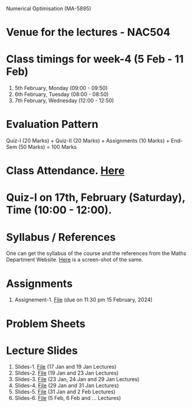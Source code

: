 Numerical Optimisation (MA-5895)
# Venue for the lectures - NAC504
# Class timings for week-4 (5 Feb - 11 Feb)
1. 5th February, Monday (09:00 - 09:50)
2. 6th February, Tuesday (08:00 - 08:50)
3. 7th February, Wednesday (12:00 - 12:50)

# Evaluation Pattern 
Quiz-I (20 Marks) + Quiz-II (20 Marks) + Assignments (10 Marks) + End-Sem (50 Marks) = 100 Marks

# Class Attendance. [Here](https://docs.google.com/spreadsheets/d/1DpNrckNJ3z8MhdGJzkhQ-7BGjq6DDEwfPqk4QskMPcI/edit?usp=sharing)

# Quiz-I on 17th, February (Saturday), Time (10:00 - 12:00).

# Syllabus / References 
One can get the syllabus of the course and the references from the Maths Department Website. [Here](Lecture_slides_etc/MA-5895_syllabus.png) is a screen-shot of the same.

# Assignments
1. Assignement-1. [File](Lecture_slides_etc/assignement_1.pdf) (due on 11:30 pm 15 February, 2024)

# Problem Sheets

# Lecture Slides
1. Slides-1. [File](Lecture_slides_etc/slides-1.pdf) (17 Jan and 19 Jan Lectures)
2. Slides-2. [File](Lecture_slides_etc/slides-2.pdf) (19 Jan and 23 Jan Lectures)
3. Slides-3. [File](Lecture_slides_etc/slides-3.pdf) (23 Jan, 24 Jan and 29 Jan Lectures)
4. Slides-4. [File](Lecture_slides_etc/slides-4.pdf) (29 Jan and 31 Jan Lectures)
5. Slides-5. [File](Lecture_slides_etc/slides-5.pdf) (31 Jan and 2 Feb Lectures)
6. Slides-6. [File](Lecture_slides_etc/slides-6.pdf) (5 Feb, 6 Feb and ... Lectures)
